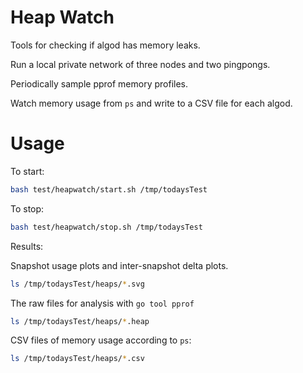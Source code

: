 # Heap Watch

Tools for checking if algod has memory leaks.

Run a local private network of three nodes and two pingpongs.

Periodically sample pprof memory profiles.

Watch memory usage from `ps` and write to a CSV file for each algod.

# Usage

To start:

```sh
bash test/heapwatch/start.sh /tmp/todaysTest
```

To stop:

```sh
bash test/heapwatch/stop.sh /tmp/todaysTest
```

Results:

Snapshot usage plots and inter-snapshot delta plots.

```sh
ls /tmp/todaysTest/heaps/*.svg
```

The raw files for analysis with `go tool pprof`

```sh
ls /tmp/todaysTest/heaps/*.heap
```

CSV files of memory usage according to `ps`:

```sh
ls /tmp/todaysTest/heaps/*.csv
```